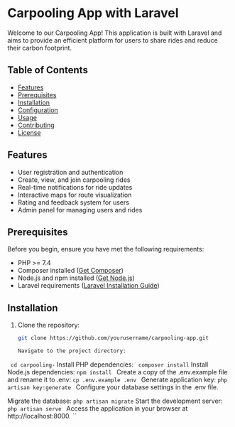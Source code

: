 # Carpooling App with Laravel

Welcome to our Carpooling App! This application is built with Laravel and aims to provide an efficient platform for users to share rides and reduce their carbon footprint.

## Table of Contents

- [Features](#features)
- [Prerequisites](#prerequisites)
- [Installation](#installation)
- [Configuration](#configuration)
- [Usage](#usage)
- [Contributing](#contributing)
- [License](#license)

## Features

- User registration and authentication
- Create, view, and join carpooling rides
- Real-time notifications for ride updates
- Interactive maps for route visualization
- Rating and feedback system for users
- Admin panel for managing users and rides

## Prerequisites

Before you begin, ensure you have met the following requirements:

- PHP >= 7.4
- Composer installed ([Get Composer](https://getcomposer.org/))
- Node.js and npm installed ([Get Node.js](https://nodejs.org/))
- Laravel requirements ([Laravel Installation Guide](https://laravel.com/docs/8.x/installation))

## Installation

1. Clone the repository:

   ```bash
   git clone https://github.com/yourusername/carpooling-app.git

   Navigate to the project directory:
  ` cd carpooling-`
  Install PHP dependencies:
 ` composer install`
 Install Node.js dependencies:
 `npm install
`
Create a copy of the .env.example file and rename it to .env:
 `cp .env.example .env
`
Generate application key:
 `php artisan key:generate
`
Configure your database settings in the .env file.

Migrate the database:
`php artisan migrate`
Start the development server:
`php artisan serve
`
Access the application in your browser at http://localhost:8000.
``

